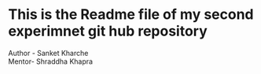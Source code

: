# This is the Readme file of my second experimnet git hub repository <br>
Author - Sanket Kharche <br>
Mentor- Shraddha Khapra
 